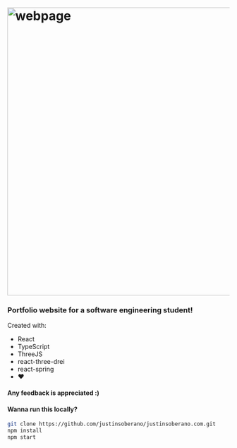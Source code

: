# <img width="652" alt="webpage" src="https://github.com/justinsoberano/justinsoberano.com/assets/85086812/21db9c46-ba1c-4c2d-89a2-061b9407ac7b">
### Portfolio website for a software engineering student!

Created with:
 - React
 - TypeScript
 - ThreeJS
 - react-three-drei
 - react-spring
 - ❤️

#### Any feedback is appreciated :)

#### Wanna run this locally?
```bash
git clone https://github.com/justinsoberano/justinsoberano.com.git
npm install
npm start
```

